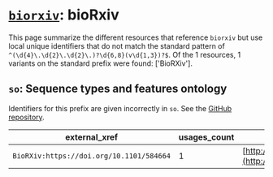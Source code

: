 # [`biorxiv`](https://bioregistry.io/biorxiv): bioRxiv

This page summarize the different resources that reference `biorxiv`
but use local unique identifiers that do not match the standard pattern of
`^(\d{4}\.\d{2}\.\d{2}\.)?\d{6,8}(v\d{1,3})?$`. Of the 1 resources,
1 variants on the standard prefix were found: ['BioRXiv'].

## `so`: Sequence types and features ontology

Identifiers for this prefix are given incorrectly in `so`. See the [GitHub repository](https://github.com/The-Sequence-Ontology/SO-Ontologies).

| external_xref                            |   usages_count | usages                                                                                 |
|------------------------------------------|----------------|----------------------------------------------------------------------------------------|
| `BioRXiv:https://doi.org/10.1101/584664` |              1 | [http://purl.obolibrary.org/obo/SO_0002223](http://purl.obolibrary.org/obo/SO_0002223) |

